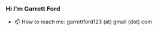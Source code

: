 ### Hi I'm Garrett Ford

<!--
**garrettford/garrettford** is cool because its `README.md` (this file) appears on your GitHub profile.
-->

<!DOCTYPE html>
<html>
<body>
  
- 📫 How to reach me: garrettford123 (at) gmail (dot) com


